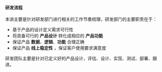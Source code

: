 #### 研发流程

本讲主要是针对研发部门进行相关的工作节奏梳理，研发部门的主要职责在于：

* 基于产品的设计定义需求可行性
* 将具备可行的 **产品设计** 转化成相应的 **产品功能**
* 保证产品 **数据**、**逻辑**、**功能** 合理正确
* 保证产品 **线上稳定性** ，保证客户使用要求满意度

研发团队主要是针对已定义好的产品设计，评估、设计、实现、测试、部署、跟进。